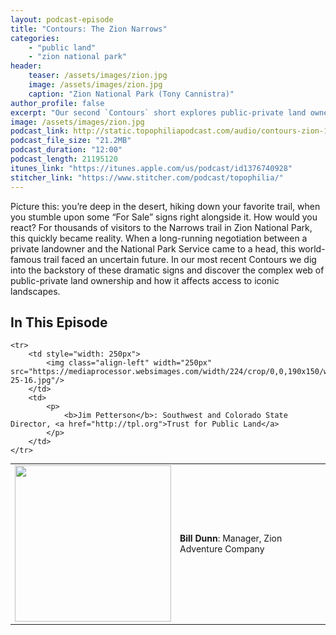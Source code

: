 ```yaml
---
layout: podcast-episode
title: "Contours: The Zion Narrows"
categories:
    - "public land"
    - "zion national park"
header:
    teaser: /assets/images/zion.jpg
    image: /assets/images/zion.jpg
    caption: "Zion National Park (Tony Cannistra)"
author_profile: false
excerpt: "Our second `Contours` short explores public-private land ownership and how it affects access to iconic landscapes."
image: /assets/images/zion.jpg
podcast_link: http://static.topophiliapodcast.com/audio/contours-zion-11-26-final.mp3
podcast_file_size: "21.2MB"
podcast_duration: "12:00"
podcast_length: 21195120
itunes_link: "https://itunes.apple.com/us/podcast/id1376740928"
stitcher_link: "https://www.stitcher.com/podcast/topophilia/"
---
```


Picture this: you’re deep in the desert, hiking down your favorite trail, when you stumble upon some “For Sale” signs right alongside it. How would you react? For thousands of visitors to the Narrows trail in Zion National Park, this quickly became reality. When a long-running negotiation between a private landowner and the National Park Service came to a head, this world-famous trail faced an uncertain future. In our most recent Contours we dig into the backstory of these dramatic signs and discover the complex web of public-private land ownership and how it affects access to iconic landscapes.

## In This Episode

<table cellspacing="0" style="border:none; font-size: 1em">
    <tr>
        <td style="width: 250px">
            <img class="align-left" width="250px" src="https://www.zionadventures.com/uploads/9/6/3/0/96305220/billdunn2017_orig.jpg"/>
        </td>
        <td>
            <p>
                <b>Bill Dunn</b>: Manager, Zion Adventure Company
            </p>
        </td>
    </tr>

    <tr>
        <td style="width: 250px">
            <img class="align-left" width="250px" src="https://mediaprocessor.websimages.com/width/224/crop/0,0,190x150/www.savetheland.org/Jim%20Petterson%20photo%2002-25-16.jpg"/>
        </td>
        <td>
            <p>
                <b>Jim Petterson</b>: Southwest and Colorado State Director, <a href="http://tpl.org">Trust for Public Land</a>
            </p>
        </td>
    </tr>
</table>
